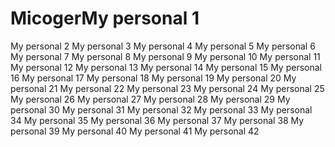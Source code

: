 # MicogerMy personal 1
My personal 2
My personal 3
My personal 4
My personal 5
My personal 6
My personal 7
My personal 8
My personal 9
My personal 10
My personal 11
My personal 12
My personal 13
My personal 14
My personal 15
My personal 16
My personal 17
My personal 18
My personal 19
My personal 20
My personal 21
My personal 22
My personal 23
My personal 24
My personal 25
My personal 26
My personal 27
My personal 28
My personal 29
My personal 30
My personal 31
My personal 32
My personal 33
My personal 34
My personal 35
My personal 36
My personal 37
My personal 38
My personal 39
My personal 40
My personal 41
My personal 42
